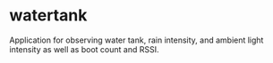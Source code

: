 # watertank
Application for observing water tank, rain intensity, and ambient light intensity as well as boot count and RSSI.
